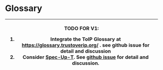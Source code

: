 # Glossary



| <p>TODO FOR V1:</p><ol><li>Integrate the ToIP Glossary at <a href="https://glossary.trustoverip.org/">https://glossary.trustoverip.org/</a> . see github issue for detail and discussion</li><li>Consider  <a href="https://trustoverip.github.io/spec-up-t-website/">Spec-Up-T</a>. See <a href="https://github.com/orgs/ayraforum/projects/2/views/1?pane=issue&#x26;itemId=114151958&#x26;issue=ayraforum%7Cfirst-person-network-gf%7C2">github issue</a> for detail and discussion.</li></ol> |
| ------------------------------------------------------------------------------------------------------------------------------------------------------------------------------------------------------------------------------------------------------------------------------------------------------------------------------------------------------------------------------------------------------------------------------------------------------------------------------------------------- |
